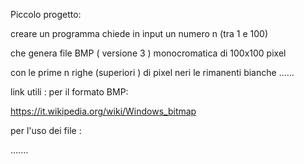 
Piccolo progetto:



creare un programma 
chiede in input un numero n  (tra 1 e 100) 


che genera file BMP ( versione 3 ) monocromatica
di 100x100 pixel 

con le prime n righe (superiori ) di pixel neri 
le rimanenti bianche ......



link utili :
per il formato BMP:

https://it.wikipedia.org/wiki/Windows_bitmap


per l'uso dei file :

.......

